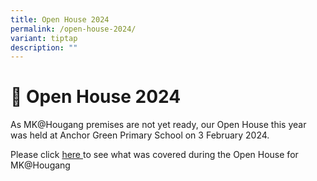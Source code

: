 ```yaml
---
title: Open House 2024
permalink: /open-house-2024/
variant: tiptap
description: ""
---
```

<h1><strong>🏫 </strong>Open House 2024</h1>
<p></p>
<p>As MK@Hougang premises are not yet ready, our Open House this year was
held at Anchor Green Primary School on 3 February 2024.</p>
<p>Please click <a href="/files/MKOH_2024_HGP_26Jan2024_reduced.pdf" rel="noopener noreferrer nofollow" target="_blank">here </a>to
see what was covered during the Open House for MK@Hougang</p>